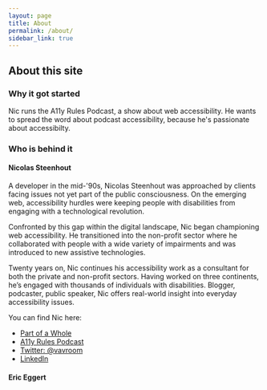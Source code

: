 ```yaml
---
layout: page
title: About
permalink: /about/
sidebar_link: true
---
```


## About this site

### Why it got started

Nic runs the A11y Rules Podcast, a show about web accessibility. He wants to spread the word about podcast accessibility, because he's passionate about accessibilty.

### Who is behind it

#### Nicolas Steenhout

A developer in the mid-'90s, Nicolas Steenhout was approached by clients facing issues not yet part of the public consciousness. On the emerging web, accessibility hurdles were keeping people with disabilities from engaging with a technological revolution. 

Confronted by this gap within the digital landscape, Nic began championing web accessibility. He transitioned into the non-profit sector where he collaborated with people with a wide variety of impairments and was introduced to new assistive technologies. 

Twenty years on, Nic continues his accessibility work as a consultant for both the private and non-profit sectors. Having worked on three continents, he’s engaged with thousands of individuals with disabilities. Blogger, podcaster, public speaker, Nic offers real-world insight into everyday accessibility issues.  

You can find Nic here:

* [Part of a Whole](https://incl.ca)
* [A11y Rules Podcast](https://a11yrules.com)
* [Twitter: @vavroom](http://twitter.com/vavroom)
* [LinkedIn](https://www.linkedin.com/in/nicolassteenhout/)

#### Eric Eggert
